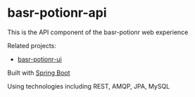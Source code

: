 # basr-potionr-api

This is the API component of the basr-potionr web experience

Related projects:
* [basr-potionr-ui](https://github.com/nodemules/basr-potionr-ui)

Built with [Spring Boot](https://github.com/spring-projects/spring-boot)

Using technologies including REST, AMQP, JPA, MySQL 
